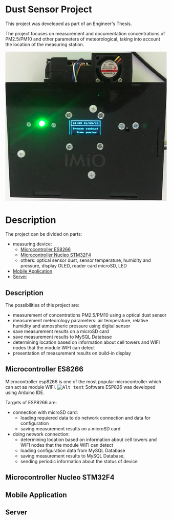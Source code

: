 # Dust Sensor Project
This project was developed as part of an Engineer's Thesis.

The project focuses on measurement and documentation concentrations of PM2.5/PM10 and other parameters of meteorological, taking into account the location of the measuring station.  

<kbd>![Alt text](images/device.png)</kbd>

# Description 
The project can be divided on parts:
* measuring device:
  - [Microcontroller ES8266](#microcontroller-ESP8266)
  - [Microcontroller Nucleo STM32F4](#microcontroller-nucleo-stm32f4)
  - others: optical sensor dust, sensor temperature, humidity and pressure, display OLED, reader card microSD, LED
* [Mobile Application](#mobile-application)
* [Server](#server)

## Description
The possibilities of this project are:
- measurement of concentrations PM2.5/PM10 using a optical dust sensor
- measurement meteorology parameters: air temperature, relative humidity and atmospheric pressure using digital sensor
- save measurement results on a microSD card
- save measurement results to MySQL Database
- determining location based on information about cell towers and WIFI nodes that the module WIFI can detect
- presentation of measurement results on build-in display


## Microcontroller ES8266
Microcontroller esp8266 is one of the most popular microcontroller which can act as module WIFI. 
<kbd>![Alt text](images/esp8266.png)</kbd>
Software ESP826 was developed using Arduino IDE.

Targets of ESP8266 are:
- connection with microSD card:
  * loading requiered data to do network connection and data for configuration
  * saving measurement results on a microSD card
- doing network connection:
  * determining location based on information about cell towers and WIFI nodes that the module WIFI can detect
  * loading configuration data from MySQL Database
  * saving measurement results to MySQL Database,
  * sending periodic information about the status of device
  
## Microcontroller Nucleo STM32F4
## Mobile Application
## Server
